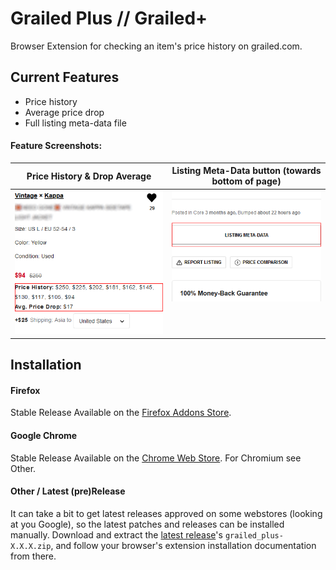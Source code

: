 # Grailed Plus // Grailed+
Browser Extension for checking an item's price history on grailed.com.

## Current Features
* Price history
* Average price drop
* Full listing meta-data file

#### Feature Screenshots:
| Price History & Drop Average | Listing Meta-Data button (towards bottom of page) |
|---------------|---------------------------------------------------|
|![features-screenshot1](docs/screenshot-sidebar-upper.png "Listing Price Data")| ![features-screenshot1](docs/screenshot-sidebar-lower.png "Listing JSON") <br> <br> <br> <br>  |

## Installation
#### Firefox
Stable Release Available on the [Firefox Addons Store](https://addons.mozilla.org/addon/grailed-plus/).
#### Google Chrome
Stable Release Available on the [Chrome Web Store](https://chrome.google.com/webstore/detail/grailed-plus/ipecfmmbppgpommpibaandmonmhohfnd). For Chromium see Other.
#### Other / Latest (pre)Release
It can take a bit to get latest releases approved on some webstores (looking at you Google), so the latest patches and releases can be installed manually. Download and extract the [latest release](https://github.com/RVRX/grailed-plus/releases/latest)'s `grailed_plus-X.X.X.zip`, and follow your browser's extension installation documentation from there.
